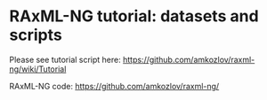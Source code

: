 # RAxML-NG tutorial: datasets and scripts

Please see tutorial script here: https://github.com/amkozlov/raxml-ng/wiki/Tutorial

RAxML-NG code: https://github.com/amkozlov/raxml-ng/
